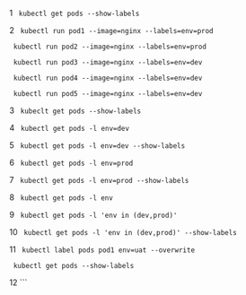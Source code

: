 1  ```  kubectl get pods --show-labels  ```

2  ```  kubectl run pod1 --image=nginx --labels=env=prod ```

   ```  kubectl run pod2 --image=nginx --labels=env=prod ```
   
   ```  kubectl run pod3 --image=nginx --labels=env=dev  ```
   
   ```  kubectl run pod4 --image=nginx --labels=env=dev  ```
   
   ```  kubectl run pod5 --image=nginx --labels=env=dev  ```

3  ```  kubeclt get pods --show-labels  ```

4  ```  kubectl get pods -l env=dev  ```

5  ```  kubectl get pods -l env=dev --show-labels  ```

6  ```  kubectl get pods -l env=prod  ```

7  ```  kubectl get pods -l env=prod --show-labels  ```

8  ```  kubectl get pods -l env  ```

9  ```  kubectl get pods -l 'env in (dev,prod)'  ```

10  ```  kubectl get pods -l 'env in (dev,prod)' --show-labels  ```

11  ```  kubectl label pods pod1 env=uat --overwrite  ```

```  kubectl get pods --show-labels  ```
    
12  ```      
